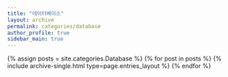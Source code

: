 ```yaml
---
title: "데이터베이스"
layout: archive
permalink: categories/database
author_profile: true
sidebar_main: true
---
```



{% assign posts = site.categories.Database %}
{% for post in posts %} {% include archive-single.html type=page.entries_layout %} {% endfor %}